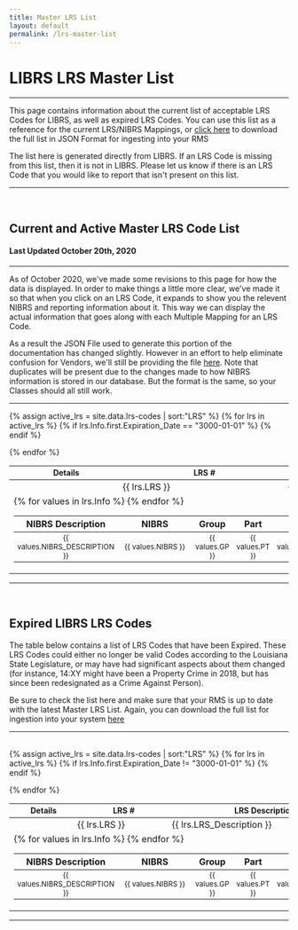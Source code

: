 ```yaml
---
title: Master LRS List
layout: default
permalink: /lrs-master-list
---
```


# LIBRS LRS Master List
____

This page contains information about the current list of acceptable LRS Codes for LIBRS, as well as expired LRS Codes. You can use this list as a reference for the current LRS/NIBRS Mappings, or [click here](https://github.com/teisdbr/winlibrs-docs/blob/master/_data/lrs-codes.json) to download the full list in JSON Format for ingesting into your RMS

The list here is generated directly from LIBRS. If an LRS Code is missing from this list, then it is not in LIBRS. Please let us know if there is an LRS Code that you would like to report that isn't present on this list. 

____

<br>

## Current and Active Master LRS Code List

#### Last Updated October 20th, 2020

___

As of October 2020, we've made some revisions to this page for how the data is displayed. In order to make things a little more clear, we've made it so that when you click on an LRS Code, it expands to show you the relevent NIBRS and reporting information about it. This way we can display the actual information that goes along with each Multiple Mapping for an LRS Code.

As a result the JSON File used to generate this portion of the documentation has changed slightly. However in an effort to help eliminate confusion for Vendors, we'll still be providing the file [here](https://github.com/teisdbr/winlibrs-docs/blob/master/_data/lrs-codes-old.json). Note that duplicates will be present due to the changes made to how NIBRS information is stored in our database. But the format is the same, so your Classes should all still work.


___


<script src="https://code.jquery.com/jquery-1.12.4.js"></script>
<script src="https://code.jquery.com/ui/1.12.1/jquery-ui.js"></script>
<script type="text/javascript">
$(document).ready(function(){
$(".accordion-toggle").click(function () {
    $(this).children().children().toggleClass("down");
});
});</script>

<script src="https://code.jquery.com/jquery-1.12.4.js"></script>
<script src="https://code.jquery.com/ui/1.12.1/jquery-ui.js"></script>
<script type="text/javascript">
$(document).ready(function(){
$(".accordion-toggle").click(function () {
    $(this).toggleClass("down");
});
});</script>

<table>
<thead style="font-size: 14px;">
	<tr>
        <th style="padding-left: 12px; padding-right:3px;">Details</th>
		<th style="padding-left: 8px; padding-right:3px;">LRS #</th>
		<th style="padding-left: 0px; padding-right:3px;">LRS Description</th>
	</tr>
</thead>
{% assign active_lrs = site.data.lrs-codes | sort:"LRS" %}
<tbody>
{% for lrs in active_lrs %}
{% if lrs.Info.first.Expiration_Date == "3000-01-01"  %}
	<tr data-toggle="collapse" data-target="#accordion{{ lrs.LRS }}" class="accordion-toggle" style="padding-top:0px; padding-bottom:0px;">
        <td><i class="fas fa-chevron-right rotate"></i></td>
		<td style="padding-left: 8px; padding-right:3px;">{{ lrs.LRS }}</td>
		<td style="padding-left: 0px; padding-right:3px;">{{ lrs.LRS_Description }}</td></tr><tr>
        <td colspan = "3" class="hiddenRow"  style="border-bottom: none;"><div class="accordion-body collapse" id ="accordion{{ lrs.LRS }}"><table><thead><tr>
        <th style="text-align: center;">NIBRS Description</th>
		<th style="text-align: center;">NIBRS</th>
		<th style="text-align: center;">Group</th>
		<th style="text-align: center;">Part</th>
        <th style="text-align: center; white-space: nowrap">1A Index</th>
        <th style="text-align: center; white-space: nowrap">Index Class</th>
        <th style="text-align: center; white-space: nowrap">UCR Index</th>
        <th style="text-align: center; white-space: nowrap">LIBRS Index</th></tr></thead><tbody style="font-size: 13px;">
        {% for values in lrs.Info %}
        <tr>      
        <td style="text-align: center; min-width: 120px;"> {{ values.NIBRS_DESCRIPTION }}</td>
        <td style="text-align: center; min-width: 120px;"> {{ values.NIBRS }}</td>
        <td style="text-align: center;">{{ values.GP }}</td>
        <td style="text-align: center;">{{ values.PT }}</td>
        <td style="text-align: center;">{{ values.OneA_Index }}</td>
        <td style="text-align: center; white-space: nowrap">{{ values.Index_Class }}</td>
        <td style="text-align: center; white-space: nowrap">{{ values.UCR_Index }}</td>
        <td style="text-align: center; white-space: nowrap">{{ values.LIBRS_Index }}</td></tr>{% endfor %}
    </tbody>
    </table>
    </div>
    </td>
    </tr> 
    {% endif %}

{% endfor %}
</tbody>  
</table>


___

<br>

## Expired LIBRS LRS Codes

The table below contains a list of LRS Codes that have been Expired. These LRS Codes could either no longer be valid Codes according to the Louisiana State Legislature, or may have had significant aspects about them changed (for instance, 14:XY might have been a Property Crime in 2018, but has since been redesignated as a Crime Against Person). 

Be sure to check the list here and make sure that your RMS is up to date with the latest Master LRS List. Again, you can download the full list for ingestion into your system [here](https://github.com/teisdbr/winlibrs-docs/blob/master/_data/lrs-codes.json)

____

<br>

<table>
<thead style="font-size: 14px;">
	<tr>
        <th style="padding-left: 12px; padding-right:3px;">Details</th>
		<th style="padding-left: 8px; padding-right:3px;">LRS #</th>
		<th style="padding-left: 0px; padding-right:3px;">LRS Description</th>
        <th style="padding-left: 0px; padding-right:3px;">Expiration Date</th>
	</tr>
</thead>
{% assign active_lrs = site.data.lrs-codes | sort:"LRS" %}
<tbody>
{% for lrs in active_lrs %}
{% if lrs.Info.first.Expiration_Date != "3000-01-01"  %}
	<tr data-toggle="collapse" data-target="#accordion{{ lrs.LRS }}" class="accordion-toggle" style="padding-top:0px; padding-bottom:0px;">
        <td><i class="fas fa-chevron-right rotate"></i></td>
		<td style="padding-left: 8px; padding-right:3px;">{{ lrs.LRS }}</td>
		<td style="padding-left: 0px; padding-right:3px;">{{ lrs.LRS_Description }}</td>
        <td style="padding-left: 0px; padding-right:3px;">{{ lrs.Info.first.Expiration_Date }}</td></tr><tr>
        <td colspan = "4" class="hiddenRow"><div class="accordion-body collapse" id ="accordion{{ lrs.LRS }}"><table><thead><tr>
        <th style="text-align: center;">NIBRS Description</th>
		<th style="text-align: center;">NIBRS</th>
		<th style="text-align: center;">Group</th>
		<th style="text-align: center;">Part</th>
        <th style="text-align: center; white-space: nowrap">1A Index</th>
        <th style="text-align: center; white-space: nowrap">Index Class</th>
        <th style="text-align: center; white-space: nowrap">UCR Index</th>
        <th style="text-align: center; white-space: nowrap">LIBRS Index</th></tr></thead><tbody style="font-size: 13px;">
        {% for values in lrs.Info %}
        <tr>      
        <td style="text-align: center; min-width: 120px;"> {{ values.NIBRS_DESCRIPTION }}</td>
        <td style="text-align: center; min-width: 120px;"> {{ values.NIBRS }}</td>
        <td style="text-align: center;">{{ values.GP }}</td>
        <td style="text-align: center;">{{ values.PT }}</td>
        <td style="text-align: center;">{{ values.OneA_Index }}</td>
        <td style="text-align: center; white-space: nowrap">{{ values.Index_Class }}</td>
        <td style="text-align: center; white-space: nowrap">{{ values.UCR_Index }}</td>
        <td style="text-align: center; white-space: nowrap">{{ values.LIBRS_Index }}</td></tr>{% endfor %}
    </tbody>
    </table>
    </div>
    </td>
    </tr> 
    {% endif %}

{% endfor %}
</tbody>  
</table>

____

<br>
